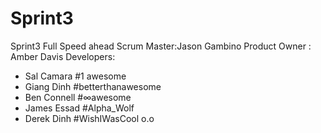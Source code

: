 # Sprint3
Sprint3 Full Speed ahead
Scrum Master:Jason Gambino
Product Owner : Amber Davis
Developers:
  - Sal Camara #1 awesome
  - Giang Dinh #betterthanawesome
  - Ben Connell #∞awesome
  - James Essad #Alpha_Wolf
  - Derek Dinh #WishIWasCool o.o
